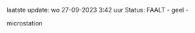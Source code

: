 laatste update: 
wo 27-09-2023  3:42   uur 
Status: FAALT - geel - 
<div class="service Y">microstation</div>